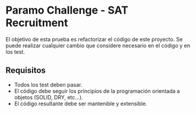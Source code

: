 # Paramo Challenge - SAT Recruitment

El objetivo de esta prueba es refactorizar el código de este proyecto.
Se puede realizar cualquier cambio que considere necesario en el código y en los test.


## Requisitos 

- Todos los test deben pasar.
- El código debe seguir los principios de la programación orientada a objetos (SOLID, DRY, etc...).
- El código resultante debe ser mantenible y extensible.
